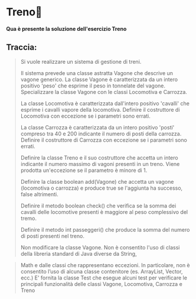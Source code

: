 # Treno🚂
#### Qua è presente la soluzione dell'esercizio Treno
## Traccia:
>Si vuole realizzare un sistema di gestione di treni.
> 
>Il sistema prevede una classe astratta Vagone che descrive un vagone
>generico. La classe Vagone è caratterizzata da un intero positivo 'peso'
>che esprime il peso in tonnelate del vagone.
>Specializzare la classe Vagone con le classi Locomotiva e Carrozza.
>
>La classe Locomotiva è caratterizzata dall'intero positivo 'cavalli' che esprime
>i cavalli vapore della locomotiva. Definire il costruttore di Locomotiva
>con eccezione se i parametri sono errati.
>
>La classe Carrozza è caratterizzata
>da un intero positivo 'posti' compreso tra 40 e 200 indicante il numero di posti
>della carrozza. Definire il costruttore di Carrozza con eccezione se i
>parametri sono errati.
>
>Definire la classe Treno e il suo costruttore
>che accetta un intero indicante il numero massimo di vagoni presenti in
>un treno. Viene prodotta un'eccezione se il parametro è minore di 1.
>
>Definire la classe boolean add(Vagone) che accetta un vagone
>(locomotiva o carrozza) e produce true se l'aggiunta ha successo, false
>altrimenti.
>
>Definire il metodo boolean check() che verifica se la somma
>dei cavalli delle locomotive presenti è maggiore al peso
>complessivo del tremo.
>
>Definire il metodo int passeggeri() che produce
>la somma del numero di posti presenti nel treno.
>
>Non modificare la classe Vagone.
>Non è consentito l'uso di classi della libreria standard di Java diverse da String,


>Math e dalle classi che rappresentano eccezioni. In particolare, non è consentito
>l’uso di alcuna classe contenitore (es. ArrayList, Vector, ecc.)
>E' fornita la classe Test che esegue alcuni test per verificare le principali
>funzionalità delle classi Vagone, Locomotiva, Carrozza e Treno